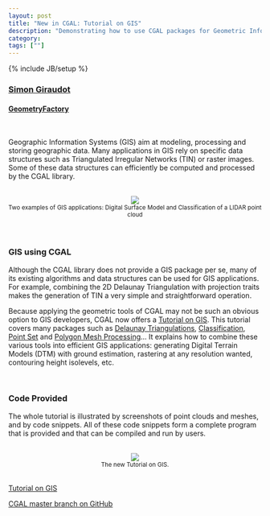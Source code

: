 ```yaml
---
layout: post
title: "New in CGAL: Tutorial on GIS"
description: "Demonstrating how to use CGAL packages for Geometric Information System applications"
category:
tags: [""]
---
```

{% include JB/setup %}

<h3><a href="https://github.com/sgiraudot">Simon Giraudot</a></h3>
<h4><a href="https://geometryfactory.com/">GeometryFactory</a></h4>

<br>

<p>Geographic Information Systems (GIS) aim at modeling, processing and storing geographic data. Many applications in GIS rely on specific data structures such as Triangulated Irregular Networks (TIN) or raster images. Some of these data structures can efficiently be computed and processed by the CGAL library.</p>

<br>
<div style="text-align:center;">
  <a href="../../../../images/gis_tuto.jpg"><img src="../../../../images/gis_tuto.jpg" style="max-width:100%"/></a><br>
  <small>Two examples of GIS applications: Digital Surface Model and Classification of a LIDAR point cloud</small>
</div>
<br>

<br>
<h3>GIS using CGAL</h3>

<p>Although the CGAL library does not provide a GIS package per se, many of its existing algorithms and data structures can be used for GIS applications. For example, combining the 2D Delaunay Triangulation with projection traits makes the generation of TIN a very simple and straightforward operation.<p>

<p>Because applying the geometric tools of CGAL may not be such an obvious option to GIS developers, CGAL now offers a <a href="">Tutorial on GIS</a>. This tutorial covers many packages such as <a href="https://doc.cgal.org/latest/Triangulation_2/index.html#Chapter_2D_Triangulations">Delaunay Triangulations</a>, <a href="https://doc.cgal.org/latest/Classification/index.html#Chapter_Classification">Classification</a>, <a href="https://doc.cgal.org/latest/Point_set_processing_3/index.html#Chapter_Point_Set_Processing">Point Set</a> and <a href="https://doc.cgal.org/latest/Polygon_mesh_processing/index.html#Chapter_PolygonMeshProcessing">Polygon Mesh Processing</a>... It explains how to combine these various tools into efficient GIS applications: generating Digital Terrain Models (DTM) with ground estimation, rastering at any resolution wanted, contouring height isolevels, etc.</p>

<br>
<h3>Code Provided</h3>

<p>The whole tutorial is illustrated by screenshots of point clouds and meshes, and by code snippets. All of these code snippets form a complete program that is provided and that can be compiled and run by users.</p>

<br>
<div style="text-align:center;">
  <a href="https://cgal.geometryfactory.com/CGAL/doc/master/Manual/tuto_gis.html"><img src="../../../../images/gis_tutorial.png" style="max-width:50%"/></a><br>
  <small>The new Tutorial on GIS.</small>
</div>
<br>

<i class="glyphicon glyphicon-book"></i>
<a href="https://cgal.geometryfactory.com/CGAL/doc/master/Manual/tuto_gis.html">Tutorial on GIS</a> <br>

<i class="glyphicon glyphicon-download"></i>
<a href="https://github.com/CGAL/cgal/tree/master">CGAL master branch on GitHub</a>
